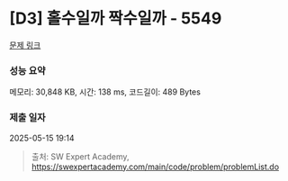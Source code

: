 # [D3] 홀수일까 짝수일까 - 5549 

[문제 링크](https://swexpertacademy.com/main/code/problem/problemDetail.do?contestProbId=AWWxpEDaAVoDFAW4) 

### 성능 요약

메모리: 30,848 KB, 시간: 138 ms, 코드길이: 489 Bytes

### 제출 일자

2025-05-15 19:14



> 출처: SW Expert Academy, https://swexpertacademy.com/main/code/problem/problemList.do